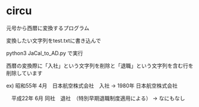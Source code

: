# circu
元号から西暦に変換するプログラム

変換したい文字列をtest.txtに書き込んで

python3 JaCal_to_AD.py で実行

西暦の変換際に「入社」という文字列を削除と「退職」という文字列を含む行を削除しています

ex) 昭和55年 4月　日本航空株式会社　入社  → 1980年    日本航空株式会社

　平成22年 6月    同社　退社　（特別早期退職制度適用による） → なにもなし
